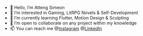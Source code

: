 - 👋 Hello, I’m Atteng Simeon
- 👀 I’m interested in Gaming, LitRPG Novels & Self-Development
- 🌱 I’m currently learning Flutter, Motion Design & Sculpting
- 💞️ I’m open to collaborate on any project within my knowledge
- 📫 You can reach me @[Instagram](https://www.instagram.com/simeonsphotographyng/) @[LinkedIn](https://www.linkedin.com/in/awaji-iyaham-atteng-b6b558177/)

<!---
Atteng/Atteng is a ✨ special ✨ repository because its `README.md` (this file) appears on your GitHub profile.
You can click the Preview link to take a look at your changes.
--->
